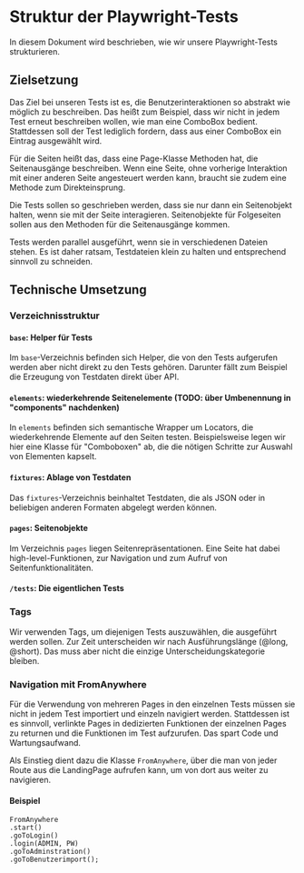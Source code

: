 # Struktur der Playwright-Tests
In diesem Dokument wird beschrieben, wie wir unsere Playwright-Tests strukturieren.

## Zielsetzung
Das Ziel bei unseren Tests ist es, die Benutzerinteraktionen so abstrakt wie möglich zu beschreiben.
Das heißt zum Beispiel, dass wir nicht in jedem Test erneut beschreiben wollen, wie man eine ComboBox bedient.
Stattdessen soll der Test lediglich fordern, dass aus einer ComboBox ein Eintrag ausgewählt wird.

Für die Seiten heißt das, dass eine Page-Klasse Methoden hat, die Seitenausgänge beschreiben.
Wenn eine Seite, ohne vorherige Interaktion mit einer anderen Seite angesteuert werden kann, braucht sie zudem
eine Methode zum Direkteinsprung.

Die Tests sollen so geschrieben werden, dass sie nur dann ein Seitenobjekt halten, wenn sie mit der Seite interagieren.
Seitenobjekte für Folgeseiten sollen aus den Methoden für die Seitenausgänge kommen.

Tests werden parallel ausgeführt, wenn sie in verschiedenen Dateien stehen.
Es ist daher ratsam, Testdateien klein zu halten und entsprechend sinnvoll zu schneiden.

## Technische Umsetzung
### Verzeichnisstruktur
#### `base`: Helper für Tests
Im `base`-Verzeichnis befinden sich Helper, die von den Tests aufgerufen werden aber nicht direkt zu den Tests gehören.
Darunter fällt zum Beispiel die Erzeugung von Testdaten direkt über API.

#### `elements`: wiederkehrende Seitenelemente (TODO: über Umbenennung in "components" nachdenken)
In `elements` befinden sich semantische Wrapper um Locators, die wiederkehrende Elemente auf den Seiten testen.
Beispielsweise legen wir hier eine Klasse für "Comboboxen" ab, die die nötigen Schritte zur Auswahl von Elementen kapselt.

#### `fixtures`: Ablage von Testdaten
Das `fixtures`-Verzeichnis beinhaltet Testdaten, die als JSON oder in beliebigen anderen Formaten abgelegt werden können.

#### `pages`: Seitenobjekte
Im Verzeichnis `pages` liegen Seitenrepräsentationen.
Eine Seite hat dabei high-level-Funktionen, zur Navigation und zum Aufruf von Seitenfunktionalitäten.

#### `/tests`: Die eigentlichen Tests

### Tags
Wir verwenden Tags, um diejenigen Tests auszuwählen, die ausgeführt werden sollen.
Zur Zeit unterscheiden wir nach Ausführungslänge (@long, @short).
Das muss aber nicht die einzige Unterscheidungskategorie bleiben.

### Navigation mit FromAnywhere
Für die Verwendung von mehreren Pages in den einzelnen Tests müssen sie nicht in jedem Test importiert und einzeln navigiert werden. Stattdessen ist es sinnvoll, verlinkte Pages in dedizierten Funktionen der einzelnen Pages zu returnen und die Funktionen im Test aufzurufen. Das spart Code und Wartungsaufwand.

Als Einstieg dient dazu die Klasse `FromAnywhere`, über die man von jeder Route aus die LandingPage aufrufen kann, um von dort aus weiter zu navigieren.

#### Beispiel
```
FromAnywhere
.start()
.goToLogin()
.login(ADMIN, PW)
.goToAdminstration()
.goToBenutzerimport();
```